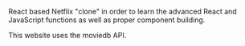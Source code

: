 React based Netflix "clone" in order to learn the advanced React and JavaScript functions as well as proper component building.

This website uses the moviedb API.
